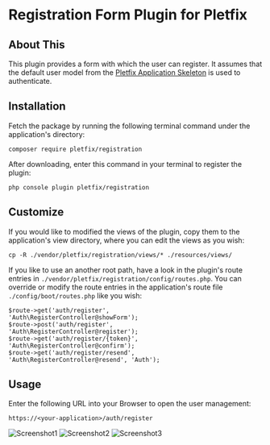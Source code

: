 # Registration Form Plugin for Pletfix

## About This

This plugin provides a form with which the user can register. It assumes that the default user model 
from the [Pletfix Application Skeleton](https://github.com/pletfix/app) is used to authenticate.

## Installation 

Fetch the package by running the following terminal command under the application's directory:

    composer require pletfix/registration

After downloading, enter this command in your terminal to register the plugin:

    php console plugin pletfix/registration 
    
## Customize
    
If you would like to modified the views of the plugin, copy them to the application's view directory, where you can edit 
the views as you wish:
     
    cp -R ./vendor/pletfix/registration/views/* ./resources/views/
    
If you like to use an another root path, have a look in the plugin's route entries in `./vendor/pletfix/registration/config/routes.php`. 
You can override  or modify the route entries in the application's route file `./config/boot/routes.php` like you wish:

    $route->get('auth/register',          'Auth\RegisterController@showForm');
    $route->post('auth/register',         'Auth\RegisterController@register');
    $route->get('auth/register/{token}',  'Auth\RegisterController@confirm');
    $route->get('auth/register/resend',   'Auth\RegisterController@resend', 'Auth');
 
## Usage

Enter the following URL into your Browser to open the user management:

    https://<your-application>/auth/register
        
![Screenshot1](https://raw.githubusercontent.com/pletfix/registration/master/screenshot1.png)
![Screenshot2](https://raw.githubusercontent.com/pletfix/registration/master/screenshot2.png)
![Screenshot3](https://raw.githubusercontent.com/pletfix/registration/master/screenshot3.png)